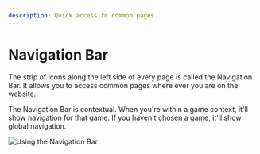 ```yaml
---
description: Quick access to common pages.
---
```


# Navigation Bar

The strip of icons along the left side of every page is called the Navigation Bar. It allows you to access common pages where ever you are on the website.

The Navigation Bar is contextual. When you're within a game context, it'll show navigation for that game. If you haven't chosen a game, it'll show global navigation.

![Using the Navigation Bar](../.gitbook/assets/t1coxm8b25.gif)

